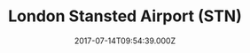 ---
date: 2017-07-14T09:54:39.000Z
title: London Stansted Airport (STN)
latitude: 51.89036991471721
longitude: 0.2616527059581131
category: checkin
---